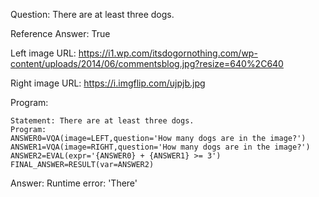 Question: There are at least three dogs.

Reference Answer: True

Left image URL: https://i1.wp.com/itsdogornothing.com/wp-content/uploads/2014/06/commentsblog.jpg?resize=640%2C640

Right image URL: https://i.imgflip.com/ujpjb.jpg

Program:

```
Statement: There are at least three dogs.
Program:
ANSWER0=VQA(image=LEFT,question='How many dogs are in the image?')
ANSWER1=VQA(image=RIGHT,question='How many dogs are in the image?')
ANSWER2=EVAL(expr='{ANSWER0} + {ANSWER1} >= 3')
FINAL_ANSWER=RESULT(var=ANSWER2)
```
Answer: Runtime error: 'There'

